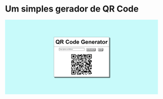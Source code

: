 <h1>Um simples gerador de QR Code</h1>
<img src="https://github.com/GilMaule/QRCode_Generator/blob/master/assets/img/telaCode.png" alt="tela da pagina geradora">
